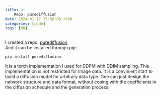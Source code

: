 ```yaml
---
title: >-
    Repo: purediffusion
date: 2024-01-17 15:56:00 +500
categories: [code]
tags: [NN]
---
```

I created a repo, [purediffusion](https://github.com/puar-playground/purediffusion).  <br />
And it can be installed through pip:
```
pip install purediffusion
```
It is a torch implementation I used for DDPM with DDIM sampling. This implementation is not restricted for Image data. It is a convinient start to build a diffusion model for arbitrary data type. One can just design the network structure and data format, without coping with the coefficients in the diffusion schedule and the generation process.

